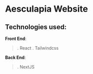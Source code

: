 # Aesculapia Website

## Technologies used:

  **Front End**:
  > . React
  > . Tailwindcss

  **Back End**:
  > . NextJS
